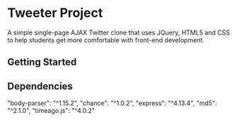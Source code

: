 # Tweeter Project

A simple single-page AJAX Twitter clone that uses JQuery, HTML5 and CSS to help students get more comfortable with front-end development.

## Getting Started


## Dependencies

"body-parser": "^1.15.2",
"chance": "^1.0.2",
"express": "^4.13.4",
"md5": "^2.1.0",
"timeago.js": "^4.0.2"
